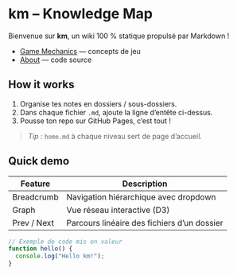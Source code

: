 <!-- id:"home" title:"Home" -->
# km – Knowledge Map

Bienvenue sur **km**, un wiki 100 % statique propulsé par Markdown !

- [Game Mechanics](#mechanics) — concepts de jeu
- [About](https://github.com/erw-1/erw.one/tree/main/apps/km) — code source

## How it works
1. Organise tes notes en dossiers / sous-dossiers.
2. Dans chaque fichier `.md`, ajoute la ligne d’entête ci-dessus.
3. Pousse ton repo sur GitHub Pages, c’est tout !

> *Tip :* `home.md` à chaque niveau sert de page d’accueil.

## Quick demo
| Feature | Description |
|---------|-------------|
| Breadcrumb | Navigation hiérarchique avec dropdown |
| Graph | Vue réseau interactive (D3) |
| Prev / Next | Parcours linéaire des fichiers d’un dossier |

```js
// Exemple de code mis en valeur
function hello() {
  console.log("Hello km!");
}
```
